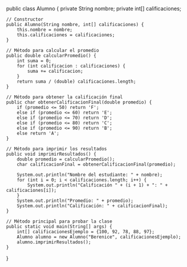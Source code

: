 public class Alumno {
    private String nombre;
    private int[] calificaciones;

    // Constructor
    public Alumno(String nombre, int[] calificaciones) {
        this.nombre = nombre;
        this.calificaciones = calificaciones;
    }

    // Método para calcular el promedio
    public double calcularPromedio() {
        int suma = 0;
        for (int calificacion : calificaciones) {
            suma += calificacion;
        }
        return suma / (double) calificaciones.length;
    }

    // Método para obtener la calificación final
    public char obtenerCalificacionFinal(double promedio) {
        if (promedio <= 50) return 'F';
        else if (promedio <= 60) return 'E';
        else if (promedio <= 70) return 'D';
        else if (promedio <= 80) return 'C';
        else if (promedio <= 90) return 'B';
        else return 'A';
    }

    // Método para imprimir los resultados
    public void imprimirResultados() {
        double promedio = calcularPromedio();
        char calificacionFinal = obtenerCalificacionFinal(promedio);
        
        System.out.println("Nombre del estudiante: " + nombre);
        for (int i = 0; i < calificaciones.length; i++) {
            System.out.println("Calificación " + (i + 1) + ": " + calificaciones[i]);
        }
        System.out.println("Promedio: " + promedio);
        System.out.println("Calificación: " + calificacionFinal);
    }

    // Método principal para probar la clase
    public static void main(String[] args) {
        int[] calificacionesEjemplo = {100, 92, 78, 88, 97};
        Alumno alumno = new Alumno("Berenice", calificacionesEjemplo);
        alumno.imprimirResultados();
    }
}
